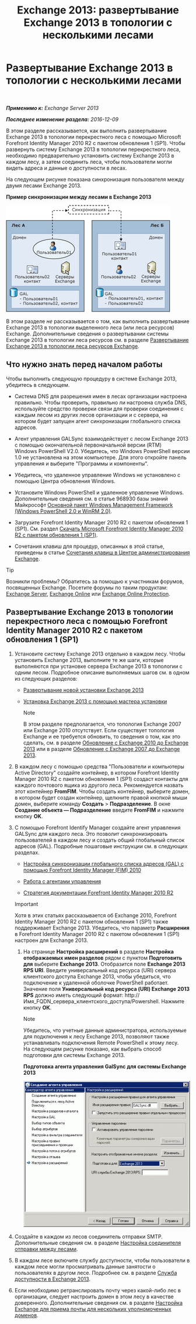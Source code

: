 ﻿---
title: 'Exchange 2013: развертывание Exchange 2013 в топологии с несколькими лесами'
TOCTitle: Развертывание Exchange 2013 в топологии с несколькими лесами
ms:assetid: 65be650f-d435-4f60-9ff0-5cb88a726abb
ms:mtpsurl: https://technet.microsoft.com/ru-ru/library/Aa998597(v=EXCHG.150)
ms:contentKeyID: 51408034
ms.date: 04/30/2018
mtps_version: v=EXCHG.150
ms.translationtype: HT
---

# Развертывание Exchange 2013 в топологии с несколькими лесами

 

_**Применимо к:** Exchange Server 2013_

_**Последнее изменение раздела:** 2016-12-09_

В этом разделе рассказывается, как выполнить развертывание Exchange 2013 в топологии перекрестного леса с помощью Microsoft Forefront Identity Manager 2010 R2 с пакетом обновления 1 (SP1). Чтобы развернуть систему Exchange 2013 в топологии перекрестного леса, необходимо предварительно установить систему Exchange 2013 в каждом лесу, а затем соединить леса, чтобы пользователи могли видеть адреса и данные о доступности в лесах.

На следующем рисунке показана синхронизация пользователя между двумя лесами Exchange 2013.

**Пример синхронизации между лесами в Exchange 2013**

![Пример топологии Exchange 2010 с несколькими лесами](images/Aa998597.df0ba5dd-cb96-4542-98bd-2a425defe317(EXCHG.150).gif "Пример топологии Exchange 2010 с несколькими лесами")

В этом разделе *не* рассказывается о том, как выполнить развертывание Exchange 2013 в топологии выделенного леса (или леса ресурсов) Exchange. Дополнительные сведения о развертывании системы Exchange 2013 в топологии леса ресурсов см. в разделе [Развертывание Exchange 2013 в топологии леса ресурсов Exchange](deploy-exchange-2013-in-an-exchange-resource-forest-topology-exchange-2013-help.md).

## Что нужно знать перед началом работы

Чтобы выполнить следующую процедуру в системе Exchange 2013, убедитесь в следующем.

  - Система DNS для разрешения имен в лесах организации настроена правильно. Чтобы проверить, правильно ли настроена служба DNS, используйте средство проверки связи для проверки соединения с каждым лесом из других лесов организации и с сервера, на котором будет запущен агент синхронизации глобального списка адресов.

  - Агент управления GALSync взаимодействует с лесом Exchange 2013 с помощью окончательной первоначальной версии (RTM) Windows PowerShell V2.0. Убедитесь, что Windows PowerShell версии 1.0 не установлена на этом компьютере. Для этого откройте панель управления и выберите "Программы и компоненты".

  - Убедитесь, что удаленное управление Windows не установлено с помощью Центра обновления Windows.

  - Установите Windows PowerShell и удаленное управление Windows. Дополнительные сведения см. в статье 968930 базы знаний Майкрософт [Основной пакет Windows Management Framework (Windows PowerShell 2.0 и WinRM 2.0)](http://go.microsoft.com/fwlink/p/?linkid=3052&kbid=968930).

  - Загрузите Forefront Identity Manager 2010 R2 с пакетом обновления 1 (SP1). См. раздел [Скачать Microsoft Forefront Identity Manager 2010 R2 с пакетом обновления 1 (SP1)](https://go.microsoft.com/fwlink/p/?linkid=279868).

  - Сочетания клавиш для процедур, описанных в этой статье, приведены в статье [Сочетания клавиш в Центре администрирования Exchange](keyboard-shortcuts-in-the-exchange-admin-center-exchange-online-protection-help.md).

> [!TIP]  
> Возникли проблемы? Обратитесь за помощью к участникам форумов, посвященных Exchange. Посетите форумы по таким продуктам: <a href="https://go.microsoft.com/fwlink/p/?linkid=60612">Exchange Server</a>, <a href="https://go.microsoft.com/fwlink/p/?linkid=267542">Exchange Online</a> или <a href="https://go.microsoft.com/fwlink/p/?linkid=285351">Exchange Online Protection</a>.


## Развертывание Exchange 2013 в топологии перекрестного леса с помощью Forefront Identity Manager 2010 R2 с пакетом обновления 1 (SP1)

1.  Установите систему Exchange 2013 отдельно в каждом лесу. Чтобы установить Exchange 2013, выполните те же шаги, которые выполняются при установке сервера Exchange 2013 в топологии с одним лесом. Подробное описание выполняемых шагов см. в одном из следующих разделов:
    
      - [Развертывание новой установки Exchange 2013](deploy-a-new-installation-of-exchange-2013-exchange-2013-help.md)
    
      - [Установка Exchange 2013 с помощью мастера установки](install-exchange-2013-using-the-setup-wizard-exchange-2013-help.md)
        
        > [!NOTE]  
        > В этом разделе предполагается, что топология Exchange 2007 или Exchange 2010 отсутствует. Если существует топология Exchange и ее требуется обновить, то сведения о том, как это сделать, см. в разделе <a href="upgrade-from-exchange-2010-to-exchange-2013-exchange-2013-help.md">Обновление с Exchange 2010 до Exchange 2013</a> или в разделе <a href="upgrade-from-exchange-2007-to-exchange-2013-exchange-2013-help.md">Обновление с Exchange 2007 до Exchange 2013</a>.


2.  В каждом лесу с помощью средства "Пользователи и компьютеры Active Directory" создайте контейнер, в котором Forefront Identity Manager 2010 R2 с пакетом обновления 1 (SP1) создаст контакты для каждого почтового ящика из другого леса. Рекомендуется назвать этот контейнер **FromFIM**. Чтобы создать контейнер, выберите домен, в котором будет создан контейнер, щелкните правой кнопкой мыши домен, выберите команду **Создать** \> **Подразделение**. В окне **Создание объекта — Подразделение** введите **FromFIM** и нажмите кнопку **OK**.

3.  С помощью Forefront Identify Manager создайте агент управления GALSync для каждого леса. Это позволит синхронизировать пользователей в каждом лесу и создать общий глобальный список адресов (GAL). Подробные пошаговые инструкции см. в следующих разделах.
    
      - [Настройка синхронизации глобального списка адресов (GAL) с помощью Forefront Identity Manager (FIM) 2010](https://go.microsoft.com/fwlink/p/?linkid=279869)
    
      - [Работа с агентами управления](https://go.microsoft.com/fwlink/p/?linkid=279870)
    
      - [Стратегия документации Forefront Identity Manager 2010 R2](https://go.microsoft.com/fwlink/p/?linkid=279871)
    
    > [!IMPORTANT]  
    > Хотя в этих статьях рассказывается об Exchange 2010, Forefront Identity Manager 2010 R2 с пакетом обновления 1 (SP1) также поддерживает Exchange 2013. Убедитесь, что параметр <strong>Расширения</strong> в Forefront Identity Manager 2010 R2 с пакетом обновления 1 (SP1) настроен для Exchange 2013.
    
    1.  На странице **Настройка расширений** в разделе **Настройка отображаемых имен разделов** рядом с пунктом **Подготовить для** выберите **Exchange 2013**. Отобразится поле **Exchange 2013 RPS URI**. Введите универсальный код ресурса (URI) сервера клиентского доступа Exchange 2013, чтобы убедиться, что подключение к удаленной оболочке PowerShell работает. Значение поля **Универсальный код ресурса (URI) Exchange 2013 RPS** должно иметь следующий формат: http://Имя\_FQDN\_сервера\_клиентского\_доступа/Powershell. Нажмите кнопку **ОК**.
        
        > [!NOTE]  
        > Убедитесь, что учетные данные администратора, используемые для подключения к лесу Exchange 2013, позволяют также устанавливать подключения Remote PowerShell к этому лесу.<br />
        На следующем рисунке показано, как выбрать способ подготовки для системы Exchange 2013.
        
        **Подготовка агента управления GalSync для системы Exchange 2013**
        
        ![Подготовка агента управления в Exchange 2010](images/Aa998597.8f403cda-e5e4-4edf-887f-c1ed46cee3f5(EXCHG.150).gif "Подготовка агента управления в Exchange 2010")  

4.  Создайте в каждом из лесов соединитель отправки SMTP. Дополнительные сведения см. в разделе [Настройка соединителя отправки между лесами](configure-a-cross-forest-send-connector-exchange-2013-help.md).

5.  В каждом лесе включите службу доступности, чтобы пользователи в каждом лесе могли просматривать данные занятости о пользователях в другом лесе. Подробнее см. в разделе [Служба доступности в Exchange 2013](availability-service-in-exchange-2013-exchange-2013-help.md).

6.  Если необходимо ретранслировать почту через какой-либо лес в организации, следует настроить домен в этом лесу в качестве доверенного. Дополнительные сведения см. в разделе [Настройка Exchange для приема почты для нескольких уполномоченных доменов](configure-exchange-to-accept-mail-for-multiple-authoritative-domains-exchange-2013-help.md).

